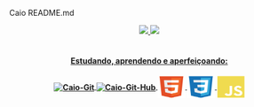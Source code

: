 Caio README.md

<div align="center">
  <a href="https://github.com/Caiomeloml">
  <img height="180em" src="https://github-readme-stats.vercel.app/api?username=Caiomeloml&show_icons=true&theme=dark&include_all_commits=true&count_private=true"/>
  <img height="180em" src="https://github-readme-stats.vercel.app/api/top-langs/?username=Caiomeloml&layout=compact&langs_count=7&theme=dark"/>
</div>

<div align="center";>
<br>
<h4>Estudando, aprendendo e aperfeiçoando:<h4>
<img align="center" alt="Caio-Git" height="60" width="60" src="https://cdn.jsdelivr.net/gh/devicons/devicon/icons/git/git-original-wordmark.svg">
<img align="center" alt="Caio-Git-Hub" height="40" width="50" src="https://cdn.jsdelivr.net/gh/devicons/devicon/icons/github/github-original.svg">
<img align="center" alt="Caio-HTML" height="40" width="50" src="https://raw.githubusercontent.com/devicons/devicon/master/icons/html5/html5-original.svg">
<img align="center" alt="Caio-CSS" height="40" width="50" src="https://raw.githubusercontent.com/devicons/devicon/master/icons/css3/css3-original.svg">
<img align="center" alt="Caio-JS" height="40" width="50" src="https://raw.githubusercontent.com/devicons/devicon/master/icons/javascript/javascript-plain.svg">
</div>
